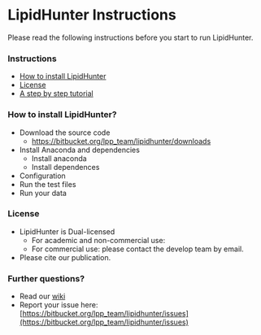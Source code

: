 # LipidHunter Instructions #

Please read the following instructions before you start to run LipidHunter.

### Instructions ###

* [How to install LipidHunter](#markdown-header-how-to-install-lipidhunter)
* [License](#markdown-header-license)
* [A step by step tutorial](https://bitbucket.org/lpp_team/lipidhunter/wiki/Home)

### How to install LipidHunter? ###

* Download the source code
    + https://bitbucket.org/lpp_team/lipidhunter/downloads
* Install Anaconda and dependencies
    + Install anaconda
    + Install dependences
* Configuration
* Run the test files
* Run your data

### License ###

+ LipidHunter is Dual-licensed
    * For academic and non-commercial use:
    * For commercial use: please contact the develop team by email.
+ Please cite our publication. 

### Further questions? ###

* Read our [wiki](https://bitbucket.org/lpp_team/lipidhunter/wiki/Home)
* Report your issue here: [https://bitbucket.org/lpp_team/lipidhunter/issues](https://bitbucket.org/lpp_team/lipidhunter/issues)